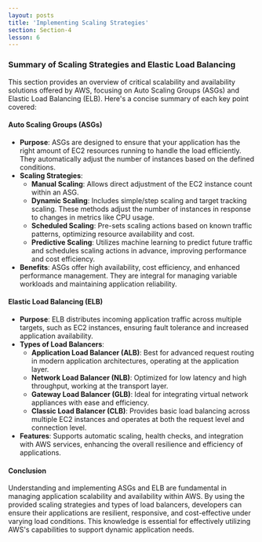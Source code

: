 ```yaml
---
layout: posts
title: 'Implementing Scaling Strategies'
section: Section-4
lesson: 6
---
```


### Summary of Scaling Strategies and Elastic Load Balancing

This section provides an overview of critical scalability and availability solutions offered by AWS, focusing on Auto Scaling Groups (ASGs) and Elastic Load Balancing (ELB). Here's a concise summary of each key point covered:

<!-- pagebreak -->

#### Auto Scaling Groups (ASGs)

- **Purpose**: ASGs are designed to ensure that your application has the right amount of EC2 resources running to handle the load efficiently. They automatically adjust the number of instances based on the defined conditions.
- **Scaling Strategies**:
  - **Manual Scaling**: Allows direct adjustment of the EC2 instance count within an ASG.
  - **Dynamic Scaling**: Includes simple/step scaling and target tracking scaling. These methods adjust the number of instances in response to changes in metrics like CPU usage.
  - **Scheduled Scaling**: Pre-sets scaling actions based on known traffic patterns, optimizing resource availability and cost.
  - **Predictive Scaling**: Utilizes machine learning to predict future traffic and schedules scaling actions in advance, improving performance and cost efficiency.
- **Benefits**: ASGs offer high availability, cost efficiency, and enhanced performance management. They are integral for managing variable workloads and maintaining application reliability.
<!-- pagebreak -->

#### Elastic Load Balancing (ELB)

- **Purpose**: ELB distributes incoming application traffic across multiple targets, such as EC2 instances, ensuring fault tolerance and increased application availability.
- **Types of Load Balancers**:
  - **Application Load Balancer (ALB)**: Best for advanced request routing in modern application architectures, operating at the application layer.
  - **Network Load Balancer (NLB)**: Optimized for low latency and high throughput, working at the transport layer.
  - **Gateway Load Balancer (GLB)**: Ideal for integrating virtual network appliances with ease and efficiency.
  - **Classic Load Balancer (CLB)**: Provides basic load balancing across multiple EC2 instances and operates at both the request level and connection level.
- **Features**: Supports automatic scaling, health checks, and integration with AWS services, enhancing the overall resilience and efficiency of applications.
<!-- pagebreak -->

#### Conclusion

Understanding and implementing ASGs and ELB are fundamental in managing application scalability and availability within AWS. By using the provided scaling strategies and types of load balancers, developers can ensure their applications are resilient, responsive, and cost-effective under varying load conditions. This knowledge is essential for effectively utilizing AWS's capabilities to support dynamic application needs.
